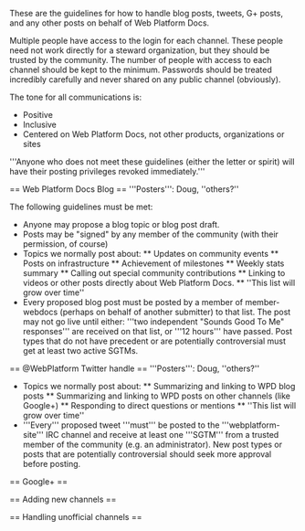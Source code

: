 These are the guidelines for how to handle blog posts, tweets, G+ posts, and any other posts on behalf of Web Platform Docs.

Multiple people have access to the login for each channel. These people need not work directly for a steward organization, but they should be trusted by the community. The number of people with access to each channel should be kept to the minimum. Passwords should be treated incredibly carefully and never shared on any public channel (obviously).

The tone for all communications is:
* Positive
* Inclusive
* Centered on Web Platform Docs, not other products, organizations or sites

'''Anyone who does not meet these guidelines (either the letter or spirit) will have their posting privileges revoked immediately.'''

== Web Platform Docs Blog ==
'''Posters''': Doug, ''others?''

The following guidelines must be met:
* Anyone may propose a blog topic or blog post draft.
* Posts may be "signed" by any member of the community (with their permission, of course)
* Topics we normally post about:
** Updates on community events
** Posts on infrastructure
** Achievement of milestones
** Weekly stats summary
** Calling out special community contributions
** Linking to videos or other posts directly about Web Platform Docs.
** ''This list will grow over time''
* Every proposed blog post must be posted by a member of member-webdocs (perhaps on behalf of another submitter) to that list. The post may not go live until either: '''two independent "Sounds Good To Me" responses''' are received on that list, or '''12 hours''' have passed. Post types that do not have precedent or are potentially controversial must get at least two active SGTMs.

== @WebPlatform Twitter handle ==
'''Posters''': Doug, ''others?''
* Topics we normally post about:
** Summarizing and linking to WPD blog posts
** Summarizing and linking to WPD posts on other channels (like Google+)
** Responding to direct questions or mentions
** ''This list will grow over time''
* '''Every''' proposed tweet '''must''' be posted to the '''webplatform-site''' IRC channel and receive at least one '''SGTM''' from a trusted member of the community (e.g. an administrator). New post types or posts that are potentially controversial should seek more approval before posting.

== Google+ ==

== Adding new channels ==

== Handling unofficial channels ==